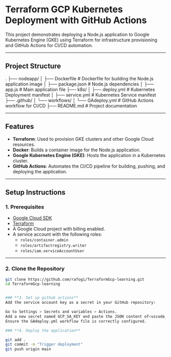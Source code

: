 # Terraform GCP Kubernetes Deployment with GitHub Actions

This project demonstrates deploying a Node.js application to Google Kubernetes Engine (GKE) using Terraform for infrastructure provisioning and GitHub Actions for CI/CD automation.

---

## **Project Structure**
. ├── nodeapp/ │ ├── Dockerfile # Dockerfile for building the Node.js application image │ ├── package.json # Node.js dependencies │ ├── app.js # Main application file ├── k8s/ │ ├── deploy.yml # Kubernetes Deployment manifest │ ├── service.yml # Kubernetes Service manifest ├── .github/ │ └── workflows/ │ └── GAdeploy.yml # GitHub Actions workflow for CI/CD ├── README.md # Project documentation


---

## **Features**

- **Terraform**: Used to provision GKE clusters and other Google Cloud resources.
- **Docker**: Builds a container image for the Node.js application.
- **Google Kubernetes Engine (GKE)**: Hosts the application in a Kubernetes cluster.
- **GitHub Actions**: Automates the CI/CD pipeline for building, pushing, and deploying the application.

---

## **Setup Instructions**

### **1. Prerequisites**
- [Google Cloud SDK](https://cloud.google.com/sdk/docs/install)
- [Terraform](https://developer.hashicorp.com/terraform/tutorials)
- A Google Cloud project with billing enabled.
- A service account with the following roles:
  - `roles/container.admin`
  - `roles/artifactregistry.writer`
  - `roles/iam.serviceAccountUser`

---

### **2. Clone the Repository**
```bash
git clone https://github.com/rafogi/TerraformGcp-learning.git
cd TerraformGcp-learning


### **3. Set up github actions**
Add the service account key as a secret in your GitHub repository:

Go to Settings > Secrets and variables > Actions.
Add a new secret named GCP_SA_KEY and paste the JSON content of<vscode_annotation details='%5B%7B%22title%22%3A%22hardcoded-credentials%22%2C%22description%22%3A%22Embedding%20credentials%20in%20source%20code%20risks%20unauthorized%20access%22%7D%5D'> your</vscode_annotation> service account key.
Ensure the GAdeploy.yml workflow file is correctly configured.

### **4. Deploy the application**

git add .
git commit -m "Trigger deployment"
git push origin main